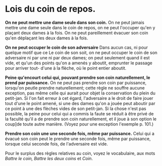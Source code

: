 # Lois du coin de repos.

**On ne peut mettre une dame seule dans son coin.**
On ne peut jamais mettre une dame seule dans le coin de repos, on ne peut l'occuper qu'en y plaçant deux dames à la fois. On ne peut pareillement évacuer son coin qu'en déplaçant les deux dames à la fois.

**On ne peut occuper le coin de son adversaire**
Dans aucun cas, ni pour quelque motif que ce Le coin de son soit, on ne peut occuper le coin de son adversaire ni par une ni par deux dames; on peut seulement quand il est vide, et qu'un des points qu'on a amenés y aboutit, emprunter le passage pour arriver tout- d'une à la flèche, où le point entier aboutit.

**Peine qu'encourt celui qui, pouvant prendre son coin naturellement, le prend par puissance.**
On ne peut pas prendre son coin par puissance, lorsqu'on peutle prendre naturellement; cette règle ne souffre aucune exception, pas même celle qui aurait pour objet la conservation du plein du petit-jan. Si l'on fait erreur à cet égard, l'adversaire a le droit de faire jouer tout d'une le point amené, si une des dames qu'on a jouée peut aboutir par ce point à une des flèches vides de son petit-jan. Si la chose n'est pas possible, la peine pour celui qui a commis la faute se réduit à être privé de la faculté qu'il a de prendre son coin naturellement, et il joue à son option le coup]de toute autre manière. (Voyez pour une exception l'exemple p. 101.)


**Prendre son coin une une seconde fois, même par puissance.**
Celui qui a évacué son coin peut le prendre une seconde fois, même par puissance, lorsque celui seconde fois, de l'adversaire est vide.

Pour le surplus des règles relatives au coin, voyez le vocabulaire, aux mots _Battre le coin, Battre les deux coins_ et _Coin_.

